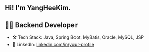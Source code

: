 ## Hi! I'm YangHeeKim.

## 👩‍💻 Backend Developer

- 🛠 Tech Stack: Java, Spring Boot, MyBatis, Oracle, MySQL, JSP
- 🔗 LinkedIn: [linkedin.com/in/your-profile](www.linkedin.com/in/YangHeeKim0830)
